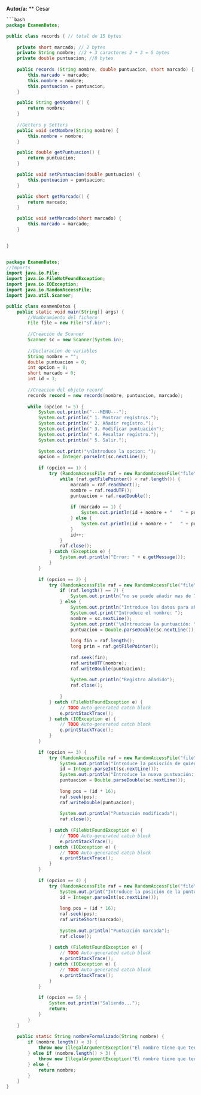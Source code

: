 **Autor/a:** ** Cesar

```java
```bash
package ExamenDatos;

public class records { // total de 15 bytes
	
	private short marcado; // 2 bytes
	private String nombre; //2 + 3 caracteres 2 + 3 = 5 bytes
	private double puntuacion; //8 bytes
	
	public records (String nombre, double puntuacion, short marcado) {
		this.marcado = marcado;
		this.nombre = nombre;
		this.puntuacion = puntuacion;
	}

	public String getNombre() {
		return nombre;
	}
	
	//Getters y Setters
	public void setNombre(String nombre) {
		this.nombre = nombre;
	}

	public double getPuntuacion() {
		return puntuacion;
	}

	public void setPuntuacion(double puntuacion) {
		this.puntuacion = puntuacion;
	}

	public short getMarcado() {
		return marcado;
	}

	public void setMarcado(short marcado) {
		this.marcado = marcado;
	}
	

}


package ExamenDatos;
//Imports
import java.io.File;
import java.io.FileNotFoundException;
import java.io.IOException;
import java.io.RandomAccessFile;
import java.util.Scanner;

public class examenDatos {
	public static void main(String[] args) {
		//Nombramiento del fichero
		File file = new File("sf.bin");
		
		//Creación de Scanner
		Scanner sc = new Scanner(System.in);
		
		//Declaracion de variables
		String nombre = "";
		double puntuacion = 0;
		int opcion = 0;
		short marcado = 0;
		int id = 1;
		
		//Creacion del objeto record
		records record = new records(nombre, puntuacion, marcado);
		
		while (opcion != 5) {
			System.out.println("---MENU---");
			System.out.println(" 1. Mostrar regístros.");
			System.out.println(" 2. Añadir regístro.");
			System.out.println(" 3. Modificar puntuación");
			System.out.println(" 4. Resaltar regístro.");
			System.out.println(" 5. Salir.");
			
			System.out.print("\nIntroduce la opcion: ");
			opcion = Integer.parseInt(sc.nextLine());
			
			if (opcion == 1) {
				try (RandomAccessFile raf = new RandomAccessFile("file", "rw")) {
					while (raf.getFilePointer() < raf.length()) {
						marcado = raf.readShort();
						nombre = raf.readUTF();
						puntuacion = raf.readDouble();
						
						if (marcado == 1) {
							System.out.println(id + nombre + "   " + puntuacion + " puntos " + "***");
						} else {
							System.out.println(id + nombre + "   " + puntuacion + " puntos");
						}
						id++;
					}
					raf.close();
				} catch (Exception e) {
					System.out.println("Error: " + e.getMessage());
				}
			}
			
			if (opcion == 2) {
				try (RandomAccessFile raf = new RandomAccessFile("file", "rw")) {
					if (raf.length() == 7) {
						System.out.println("no se puede añadir mas de 7 ficheros");
					} else {
						System.out.println("Introduce los datos para añadir el registro: ");
						System.out.print("Introduce el nombre: ");
						nombre = sc.nextLine();
						System.out.print("\nIntroudcue la puntuación: ");
						puntuacion = Double.parseDouble(sc.nextLine());
						
						long fin = raf.length();
						long prin = raf.getFilePointer();
						
						raf.seek(fin);
						raf.writeUTF(nombre);
						raf.writeDouble(puntuacion);
						
						System.out.println("Registro añadido");
						raf.close();
						
					}
				} catch (FileNotFoundException e) {
					// TODO Auto-generated catch block
					e.printStackTrace();
				} catch (IOException e) {
					// TODO Auto-generated catch block
					e.printStackTrace();
				}
			}
			
			if (opcion == 3) {
				try (RandomAccessFile raf = new RandomAccessFile("file", "rw")) {
					System.out.println("Introduce la posisción de quien quieres modificar la puntuación: ");
					id = Integer.parseInt(sc.nextLine());
					System.out.println("Introduce la nueva puntuación: ");
					puntuacion = Double.parseDouble(sc.nextLine());
					
					long pos = (id * 16);
					raf.seek(pos);
					raf.writeDouble(puntuacion);
					
					System.out.println("Puntuación modificada");
					raf.close();
					
				} catch (FileNotFoundException e) {
					// TODO Auto-generated catch block
					e.printStackTrace();
				} catch (IOException e) {
					// TODO Auto-generated catch block
					e.printStackTrace();
				}
			}
			
			if (opcion == 4) {
				try (RandomAccessFile raf = new RandomAccessFile("file", "rw")) {
					System.out.print("Introduce la posición de la puntuación que quieres marcar: ");
					id = Integer.parseInt(sc.nextLine());
					
					long pos = (id * 16);
					raf.seek(pos);
					raf.writeShort(marcado);
					
					System.out.println("Puntuación marcada");
					raf.close();
					
				} catch (FileNotFoundException e) {
					// TODO Auto-generated catch block
					e.printStackTrace();
				} catch (IOException e) {
					// TODO Auto-generated catch block
					e.printStackTrace();
				}
			}
			
			if (opcion == 5) {
				System.out.println("Saliendo...");
				return;
			}
		}
	}
	
	public static String nombreFormalizado(String nombre) {
		if (nombre.length() < 3) {
			throw new IllegalArgumentException("El nombre tiene que tener 3 letras");
		} else if (nombre.length() > 3) {
			throw new IllegalArgumentException("El nombre tiene que tener 3 letras");
		} else {
			return nombre;
		}
	}
}
``````
